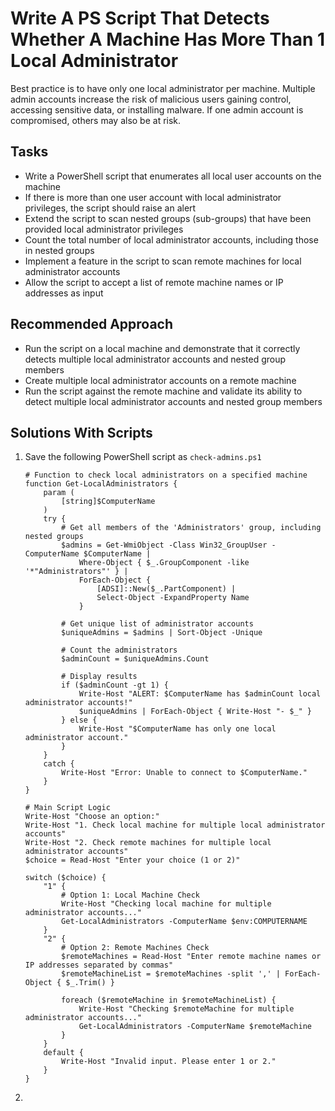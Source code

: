 # Write A PS Script That Detects Whether A Machine Has More Than 1 Local Administrator
Best practice is to have only one local administrator per machine. Multiple admin accounts increase the risk of malicious users gaining control, accessing sensitive data, or installing malware. If one admin account is compromised, others may also be at risk.



## Tasks
- Write a PowerShell script that enumerates all local user accounts on the machine
- If there is more than one user account with local administrator privileges, the script should raise an alert
- Extend the script to scan nested groups (sub-groups) that have been provided local administrator privileges
- Count the total number of local administrator accounts, including those in nested groups
- Implement a feature in the script to scan remote machines for local administrator accounts
- Allow the script to accept a list of remote machine names or IP addresses as input


## Recommended Approach
- Run the script on a local machine and demonstrate that it correctly detects multiple local administrator accounts and nested group members
- Create multiple local administrator accounts on a remote machine
- Run the script against the remote machine and validate its ability to detect multiple local administrator accounts and nested group members


## Solutions With Scripts
1. Save the following PowerShell script as `check-admins.ps1`
   ```
   # Function to check local administrators on a specified machine
   function Get-LocalAdministrators {
       param (
           [string]$ComputerName
       )
       try {
           # Get all members of the 'Administrators' group, including nested groups
           $admins = Get-WmiObject -Class Win32_GroupUser -ComputerName $ComputerName |
               Where-Object { $_.GroupComponent -like '*"Administrators"' } |
               ForEach-Object { 
                   [ADSI]::New($_.PartComponent) | 
                   Select-Object -ExpandProperty Name 
               }
   
           # Get unique list of administrator accounts
           $uniqueAdmins = $admins | Sort-Object -Unique
   
           # Count the administrators
           $adminCount = $uniqueAdmins.Count
   
           # Display results
           if ($adminCount -gt 1) {
               Write-Host "ALERT: $ComputerName has $adminCount local administrator accounts!"
               $uniqueAdmins | ForEach-Object { Write-Host "- $_" }
           } else {
               Write-Host "$ComputerName has only one local administrator account."
           }
       }
       catch {
           Write-Host "Error: Unable to connect to $ComputerName."
       }
   }
   
   # Main Script Logic
   Write-Host "Choose an option:"
   Write-Host "1. Check local machine for multiple local administrator accounts"
   Write-Host "2. Check remote machines for multiple local administrator accounts"
   $choice = Read-Host "Enter your choice (1 or 2)"
   
   switch ($choice) {
       "1" {
           # Option 1: Local Machine Check
           Write-Host "Checking local machine for multiple administrator accounts..."
           Get-LocalAdministrators -ComputerName $env:COMPUTERNAME
       }
       "2" {
           # Option 2: Remote Machines Check
           $remoteMachines = Read-Host "Enter remote machine names or IP addresses separated by commas"
           $remoteMachineList = $remoteMachines -split ',' | ForEach-Object { $_.Trim() }
   
           foreach ($remoteMachine in $remoteMachineList) {
               Write-Host "Checking $remoteMachine for multiple administrator accounts..."
               Get-LocalAdministrators -ComputerName $remoteMachine
           }
       }
       default {
           Write-Host "Invalid input. Please enter 1 or 2."
       }
   }
   ```
2. 
   
